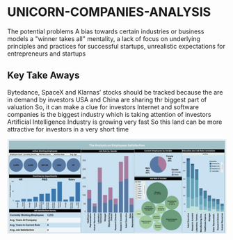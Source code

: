 # UNICORN-COMPANIES-ANALYSIS


The potential problems 
A bias towards certain industries or business models
 a "winner takes all" mentality, 
a lack of focus on underlying principles and practices for successful startups,
unrealistic expectations for entrepreneurs and startups




## Key Take Aways

Bytedance, SpaceX and Klarnas’ stocks should be tracked because the are in demand by investors
USA and China are sharing thr biggest part of valuation So, it can make a clue for investors 
Internet and software companies is the biggest industry which is taking attention of investors
Artificial Intelligence Industry is growing very fast So this land can be more attractive for investors in a very short time



<a href="https://github.com/HeviBaran/JOB-SATISFACTION-ANALYSIS-TABLEAU/blob/main/P-3.png"><img align="left" width="auto" height="auto" src="https://github.com/HeviBaran/JOB-SATISFACTION-ANALYSIS-TABLEAU/blob/main/P-3.png"></a>
